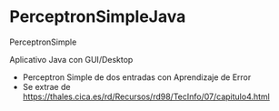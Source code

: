 # PerceptronSimpleJava
PerceptronSimple

Aplicativo Java con GUI/Desktop

* Perceptron Simple de dos entradas con Aprendizaje de Error
* Se extrae de https://thales.cica.es/rd/Recursos/rd98/TecInfo/07/capitulo4.html
